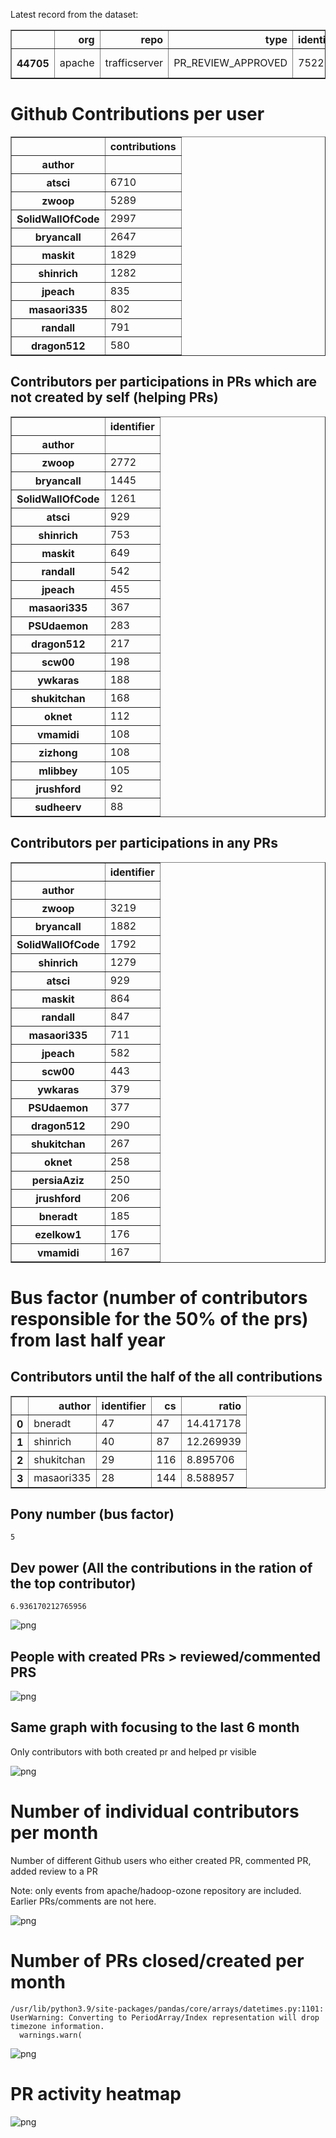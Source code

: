 Latest record from the dataset:




<div>
<table border="1" class="dataframe">
  <thead>
    <tr style="text-align: right;">
      <th></th>
      <th>org</th>
      <th>repo</th>
      <th>type</th>
      <th>identifier</th>
      <th>subidentifier</th>
      <th>date</th>
      <th>author</th>
      <th>owner</th>
      <th>project</th>
    </tr>
  </thead>
  <tbody>
    <tr>
      <th>44705</th>
      <td>apache</td>
      <td>trafficserver</td>
      <td>PR_REVIEW_APPROVED</td>
      <td>7522</td>
      <td>NaN</td>
      <td>2021-02-14 00:47:07+00:00</td>
      <td>ezelkow1</td>
      <td>zwoop</td>
      <td>trafficserver</td>
    </tr>
  </tbody>
</table>
</div>



# Github Contributions per user





<div>
<table border="1" class="dataframe">
  <thead>
    <tr style="text-align: right;">
      <th></th>
      <th>contributions</th>
    </tr>
    <tr>
      <th>author</th>
      <th></th>
    </tr>
  </thead>
  <tbody>
    <tr>
      <th>atsci</th>
      <td>6710</td>
    </tr>
    <tr>
      <th>zwoop</th>
      <td>5289</td>
    </tr>
    <tr>
      <th>SolidWallOfCode</th>
      <td>2997</td>
    </tr>
    <tr>
      <th>bryancall</th>
      <td>2647</td>
    </tr>
    <tr>
      <th>maskit</th>
      <td>1829</td>
    </tr>
    <tr>
      <th>shinrich</th>
      <td>1282</td>
    </tr>
    <tr>
      <th>jpeach</th>
      <td>835</td>
    </tr>
    <tr>
      <th>masaori335</th>
      <td>802</td>
    </tr>
    <tr>
      <th>randall</th>
      <td>791</td>
    </tr>
    <tr>
      <th>dragon512</th>
      <td>580</td>
    </tr>
  </tbody>
</table>
</div>



## Contributors per participations in PRs which are not created by self (helping PRs)




<div>
<table border="1" class="dataframe">
  <thead>
    <tr style="text-align: right;">
      <th></th>
      <th>identifier</th>
    </tr>
    <tr>
      <th>author</th>
      <th></th>
    </tr>
  </thead>
  <tbody>
    <tr>
      <th>zwoop</th>
      <td>2772</td>
    </tr>
    <tr>
      <th>bryancall</th>
      <td>1445</td>
    </tr>
    <tr>
      <th>SolidWallOfCode</th>
      <td>1261</td>
    </tr>
    <tr>
      <th>atsci</th>
      <td>929</td>
    </tr>
    <tr>
      <th>shinrich</th>
      <td>753</td>
    </tr>
    <tr>
      <th>maskit</th>
      <td>649</td>
    </tr>
    <tr>
      <th>randall</th>
      <td>542</td>
    </tr>
    <tr>
      <th>jpeach</th>
      <td>455</td>
    </tr>
    <tr>
      <th>masaori335</th>
      <td>367</td>
    </tr>
    <tr>
      <th>PSUdaemon</th>
      <td>283</td>
    </tr>
    <tr>
      <th>dragon512</th>
      <td>217</td>
    </tr>
    <tr>
      <th>scw00</th>
      <td>198</td>
    </tr>
    <tr>
      <th>ywkaras</th>
      <td>188</td>
    </tr>
    <tr>
      <th>shukitchan</th>
      <td>168</td>
    </tr>
    <tr>
      <th>oknet</th>
      <td>112</td>
    </tr>
    <tr>
      <th>vmamidi</th>
      <td>108</td>
    </tr>
    <tr>
      <th>zizhong</th>
      <td>108</td>
    </tr>
    <tr>
      <th>mlibbey</th>
      <td>105</td>
    </tr>
    <tr>
      <th>jrushford</th>
      <td>92</td>
    </tr>
    <tr>
      <th>sudheerv</th>
      <td>88</td>
    </tr>
  </tbody>
</table>
</div>



## Contributors per participations in any PRs




<div>
<table border="1" class="dataframe">
  <thead>
    <tr style="text-align: right;">
      <th></th>
      <th>identifier</th>
    </tr>
    <tr>
      <th>author</th>
      <th></th>
    </tr>
  </thead>
  <tbody>
    <tr>
      <th>zwoop</th>
      <td>3219</td>
    </tr>
    <tr>
      <th>bryancall</th>
      <td>1882</td>
    </tr>
    <tr>
      <th>SolidWallOfCode</th>
      <td>1792</td>
    </tr>
    <tr>
      <th>shinrich</th>
      <td>1279</td>
    </tr>
    <tr>
      <th>atsci</th>
      <td>929</td>
    </tr>
    <tr>
      <th>maskit</th>
      <td>864</td>
    </tr>
    <tr>
      <th>randall</th>
      <td>847</td>
    </tr>
    <tr>
      <th>masaori335</th>
      <td>711</td>
    </tr>
    <tr>
      <th>jpeach</th>
      <td>582</td>
    </tr>
    <tr>
      <th>scw00</th>
      <td>443</td>
    </tr>
    <tr>
      <th>ywkaras</th>
      <td>379</td>
    </tr>
    <tr>
      <th>PSUdaemon</th>
      <td>377</td>
    </tr>
    <tr>
      <th>dragon512</th>
      <td>290</td>
    </tr>
    <tr>
      <th>shukitchan</th>
      <td>267</td>
    </tr>
    <tr>
      <th>oknet</th>
      <td>258</td>
    </tr>
    <tr>
      <th>persiaAziz</th>
      <td>250</td>
    </tr>
    <tr>
      <th>jrushford</th>
      <td>206</td>
    </tr>
    <tr>
      <th>bneradt</th>
      <td>185</td>
    </tr>
    <tr>
      <th>ezelkow1</th>
      <td>176</td>
    </tr>
    <tr>
      <th>vmamidi</th>
      <td>167</td>
    </tr>
  </tbody>
</table>
</div>



# Bus factor (number of contributors responsible for the 50% of the prs) from last half year

## Contributors until the half of the all contributions




<div>
<table border="1" class="dataframe">
  <thead>
    <tr style="text-align: right;">
      <th></th>
      <th>author</th>
      <th>identifier</th>
      <th>cs</th>
      <th>ratio</th>
    </tr>
  </thead>
  <tbody>
    <tr>
      <th>0</th>
      <td>bneradt</td>
      <td>47</td>
      <td>47</td>
      <td>14.417178</td>
    </tr>
    <tr>
      <th>1</th>
      <td>shinrich</td>
      <td>40</td>
      <td>87</td>
      <td>12.269939</td>
    </tr>
    <tr>
      <th>2</th>
      <td>shukitchan</td>
      <td>29</td>
      <td>116</td>
      <td>8.895706</td>
    </tr>
    <tr>
      <th>3</th>
      <td>masaori335</td>
      <td>28</td>
      <td>144</td>
      <td>8.588957</td>
    </tr>
  </tbody>
</table>
</div>



## Pony number (bus factor)




    5



## Dev power (All the contributions in the ration of the top contributor)




    6.936170212765956




    
![png](github-contributions_files/github-contributions_18_0.png)
    


## People with created PRs > reviewed/commented PRS


    
![png](github-contributions_files/github-contributions_21_0.png)
    


## Same graph with focusing to the last 6 month

Only contributors with both created pr and helped pr visible


    
![png](github-contributions_files/github-contributions_25_0.png)
    


# Number of individual contributors per month

Number of different Github users who either created PR, commented PR, added review to a PR

Note: only events from apache/hadoop-ozone repository are included. Earlier PRs/comments are not here.


    
![png](github-contributions_files/github-contributions_28_0.png)
    


# Number of PRs closed/created per month

    /usr/lib/python3.9/site-packages/pandas/core/arrays/datetimes.py:1101: UserWarning: Converting to PeriodArray/Index representation will drop timezone information.
      warnings.warn(



    
![png](github-contributions_files/github-contributions_31_0.png)
    


# PR activity heatmap


    
![png](github-contributions_files/github-contributions_34_0.png)
    

